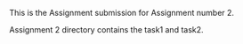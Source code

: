 This is the Assignment submission for Assignment number 2. 

Assignment 2 directory contains the task1 and task2. 